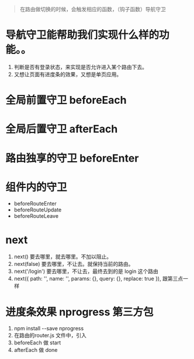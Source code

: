 > 在路由做切换的时候，会触发相应的函数，（钩子函数）导航守卫

# 导航守卫能帮助我们实现什么样的功能。。

1. 判断是否有登录状态，来实现是否允许进入某个路由下去。
2. 又想让页面有进度条的效果，又想是单页应用。

# 全局前置守卫  beforeEach
# 全局后置守卫  afterEach

# 路由独享的守卫 beforeEnter

# 组件内的守卫
- beforeRouteEnter
- beforeRouteUpdate
- beforeRouteLeave


# next

1. next() 要去哪里，就去哪里。不加以阻止。
2. next(false) 要去哪里，不让去。就保持当前的路由。
3. next('/login') 要去哪里，不让去，最终去到的是 login 这个路由
4. next({ path: '', name: '', params: {}, query: {}, replace: true }), 跟第三点一样


# 进度条效果   nprogress 第三方包

1. npm install --save nprogress
2. 在路由的router.js 文件中，引入
3. beforeEach 做 start
4. afterEach 做 done

